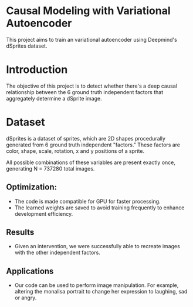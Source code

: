 # Causal Modeling with Variational Autoencoder
This project aims to train an variational autoencoder using Deepmind's dSprites dataset.

# Introduction
The objective of this project is to detect whether there's a deep causal relationship between the 6 ground truth independent factors that aggregately determine a dSprite image. 

# Dataset
dSprites is a dataset of sprites, which are 2D shapes procedurally generated from 6 ground truth independent "factors." These factors are color, shape, scale, rotation, x and y positions of a sprite.

All possible combinations of these variables are present exactly once, generating N = 737280 total images.

## Optimization:
* The code is made compatible for GPU for faster processing.
* The learned weights are saved to avoid training frequently to enhance development efficiency.

## Results
* Given an intervention, we were successfully able to recreate images with the other independent factors.

## Applications
* Our code can be used to perform image manipulation. For example, altering the monalisa portrait to change her expression to laughing, sad or angry.


